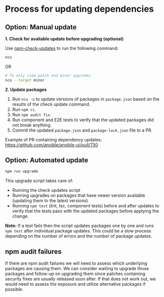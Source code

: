 # Process for updating dependencies

## Option: Manual update

**1. Check for available update before upgrading (optional)**

Use [npm-check-updates](https://www.npmjs.com/package/npm-check-updates) to run the following command:

```bash
ncu
```

OR

```bash
# To only view patch and minor upgrades
ncu --target minor
```

**2. Update packages**

1. Run `ncu -u` to update versions of packages in `package.json` based on the results of the check update command.
2. Run `npm ci`.
3. Run `npm audit fix`.
4. Run component and E2E tests to verify that the updated packages did not break anything.
5. Commit the updated `package.json` and `package-lock.json` file to a PR.

Example of PR containing dependency updates:
https://github.com/ansible/ansible-ui/pull/730

## Option: Automated update

```bash
npm run upgrade
```

This upgrade script takes care of:

- Running the check updates script
- Running upgrades on packages that have newer version available (updating them to the latest versions)
- Running `npm test` (lint, tsc, component tests) before and after updates to verify that the tests pass with the updated packages before applying the change.

**Note:** If a test fails then the script updates packages one by one and runs `npm test` after individual package updates. This could be a slow process depending on the number of errors and the number of package updates.

## npm audit failures

If there are npm audit failures we will need to assess which underlying packages are causing them. We can consider waiting to upgrade those packages and follow-up on upgrading them since patches containing security fixes are usually released soon after. If that does not work out, we would need to assess the exposure and utilize alternative packages if possible.
